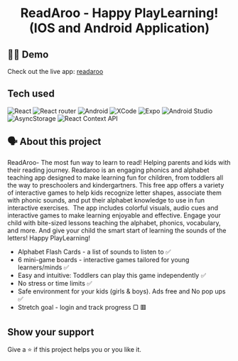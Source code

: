 
<!-- <div align="center">
<img width="150px" src="assets/images/bee-logo-transparent.png" alt="readaroo"/> 
</div> -->

<h1 align="center">ReadAroo - Happy PlayLearning! <br/> (IOS and Android Application)</h1>

## 👨‍💻 Demo

Check out the live app: [readaroo](https:// )

## Tech used

<img alt="React" src="https://img.shields.io/badge/react-%2311C684.svg?style=for-the-badge&logo=android&logoColor=%2361DAFB"/> <img alt="React router" src="https://img.shields.io/badge/reactrouter-%23F878B5.svg?style=for-the-badge&logo=react&logoColor=%140200"/> <img alt="Android" src="https://img.shields.io/badge/androidsdk-%236B74E0.svg?style=for-the-badge&logo=android&logoColor=%2361DAFB"/> <img alt="XCode" src="https://img.shields.io/badge/xcode-%230671D5.svg?style=for-the-badge&logo=xcode&logoColor=%2361DAFB"/> <img alt="Expo" src="https://img.shields.io/badge/Expo-%2311C684.svg?style=for-the-badge&logo=expo&logoColor=%140200"/> <img alt="Android Studio" src="https://img.shields.io/badge/Android Studio-%23F878B5.svg?style=for-the-badge&logo=androidstudio&logoColor=%2361DAFB"/> <img alt="AsyncStorage" src="https://img.shields.io/badge/AsyncStorage-%236B74E0.svg?style=for-the-badge&logo=androidstudio&logoColor=%2361DAFB"/> <img alt="React Context API" src="https://img.shields.io/badge/ReactContext-%230671D5.svg?style=for-the-badge&logo=androidstudio&logoColor=%2361DAFB"/>

## 🗣️ About this project

ReadAroo- The most fun way to learn to read! Helping parents and kids with their reading journey. 
Readaroo is an engaging phonics and alphabet teaching app designed to make learning fun for children, from toddlers all the way to preschoolers and kindergartners. This free app offers a variety of interactive games to help kids recognize letter shapes, associate them with phonic sounds, and put their alphabet knowledge to use in fun interactive exercises.  The app includes colorful visuals, audio cues and interactive games to make learning enjoyable and effective. Engage your child with bite-sized lessons teaching the alphabet, phonics, vocabulary, and more. And give your child the smart start of learning the sounds of the letters! Happy PlayLearning!

- Alphabet Flash Cards - a list of sounds to listen to ✅
- 6 mini-game boards - interactive games tailored for young learners/minds ✅
- Easy and intuitive: Toddlers can play this game independently ✅
- No stress or time limits ✅
- Safe environment for your kids (girls & boys). Ads free and No pop ups ✅
- Stretch goal - login and track progress ▢ 🟥


## Show your support
Give a ⭐️ if this project helps you or you like it.